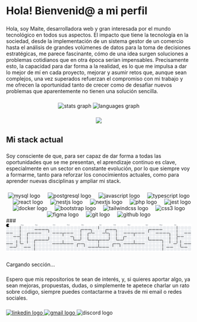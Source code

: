 <h1 align="left">Hola! Bienvenid@ a mi perfil</h1>

###

<p align="left">Hola, soy Maite, desarrolladora web y gran interesada por el mundo tecnológico en todos sus aspectos. El impacto que tiene la tecnología en la sociedad, desde la implementación de un sistema gestor de un comercio hasta el análisis de grandes volúmenes de datos para la toma de decisiones estratégicas, me parece fascinante, cómo de una idea surgen soluciones a problemas cotidianos que en otra época serían impensables. Precisamente esto, la capacidad para dar forma a la realidad, es lo que me impulsa a dar lo mejor de mí en cada proyecto, mejorar y asumir retos que, aunque sean complejos, una vez superados refuerzan el compromiso con mi trabajo y me ofrecen la oportunidad tanto de crecer como de desafiar nuevos problemas que aparentemente no tienen una solución sencilla.</p>

###

<div align="center">
  <img src="https://github-readme-stats.vercel.app/api?username=maigcorrea&hide_title=false&hide_rank=false&show_icons=true&include_all_commits=true&count_private=true&disable_animations=false&theme=dracula&locale=en&hide_border=false&order=1" height="150" alt="stats graph"  />
  <img src="https://github-readme-stats.vercel.app/api/top-langs?username=maigcorrea&locale=en&hide_title=false&layout=compact&card_width=320&langs_count=5&theme=dracula&hide_border=false&order=2" height="150" alt="languages graph"  />
</div>

###

<div align="center">
   <img height="400" src="https://i.pinimg.com/736x/5e/9b/e3/5e9be312d504d4c33ed231c498f20f9d.jpg"  />
</div>

###

<h2 align="left">Mi stack actual</h2>

###

<p align="left">Soy consciente de que, para ser capaz de dar forma a todas las oportunidades que se me presentan, el aprendizaje continuo es clave, especialmente en un sector en constante evolución, por lo que siempre voy a formarme, tanto para reforzar los conocimientos actuales, como para aprender nuevas disciplinas y ampliar mi stack.</p>

###

<div align="center">
  <img src="https://cdn.jsdelivr.net/gh/devicons/devicon/icons/mysql/mysql-original.svg" height="40" alt="mysql logo"  />
  <img width="12" />
  <img src="https://cdn.jsdelivr.net/gh/devicons/devicon/icons/postgresql/postgresql-original.svg" height="40" alt="postgresql logo"  />
  <img width="12" />
  <img src="https://cdn.jsdelivr.net/gh/devicons/devicon/icons/javascript/javascript-original.svg" height="40" alt="javascript logo"  />
  <img width="12" />
  <img src="https://cdn.jsdelivr.net/gh/devicons/devicon/icons/typescript/typescript-original.svg" height="40" alt="typescript logo"  />
  <img width="12" />
  <img src="https://cdn.jsdelivr.net/gh/devicons/devicon/icons/react/react-original.svg" height="40" alt="react logo"  />
  <img width="12" />
  <img src="https://cdn.jsdelivr.net/gh/devicons/devicon/icons/nestjs/nestjs-original.svg" height="40" alt="nestjs logo"  />
  <img width="12" />
  <img src="https://cdn.jsdelivr.net/gh/devicons/devicon/icons/nextjs/nextjs-original.svg" height="40" alt="nextjs logo"  />
  <img width="12" />
  <img src="https://cdn.simpleicons.org/php/777BB4" height="40" alt="php logo"  />
  <img width="12" />
  <img src="https://cdn.jsdelivr.net/gh/devicons/devicon/icons/jest/jest-plain.svg" height="40" alt="jest logo"  />
  <img width="12" />
  <img src="https://skillicons.dev/icons?i=docker" height="40" alt="docker logo"  />
  <img width="12" />
  <img src="https://cdn.jsdelivr.net/gh/devicons/devicon/icons/bootstrap/bootstrap-original.svg" height="40" alt="bootstrap logo"  />
  <img width="12" />
  <img src="https://skillicons.dev/icons?i=tailwind" height="40" alt="tailwindcss logo"  />
  <img width="12" />
  <img src="https://cdn.jsdelivr.net/gh/devicons/devicon/icons/css3/css3-original.svg" height="40" alt="css3 logo"  />
  <img width="12" />
  <img src="https://cdn.jsdelivr.net/gh/devicons/devicon/icons/figma/figma-original.svg" height="40" alt="figma logo"  />
  <img width="12" />
  <img src="https://cdn.jsdelivr.net/gh/devicons/devicon/icons/git/git-original.svg" height="40" alt="git logo"  />
  <img width="12" />
  <img src="https://cdn.jsdelivr.net/gh/devicons/devicon/icons/github/github-original.svg" height="40" alt="github logo"  />
</div>
###

<picture>
  <source media="(prefers-color-scheme: dark)" srcset="https://raw.githubusercontent.com/maigcorrea/maigcorrea/output/pacman-contribution-graph-dark.svg">
  <source media="(prefers-color-scheme: light)" srcset="https://raw.githubusercontent.com/maigcorrea/maigcorrea/output/pacman-contribution-graph.svg">
  <img alt="pacman contribution graph" src="https://raw.githubusercontent.com/maigcorrea/maigcorrea/output/pacman-contribution-graph.svg">
</picture>

###

<p align="left">Cargando sección...</p>

###

<p align="left">Espero que mis repositorios te sean de interés, y, si quieres aportar algo, ya sean mejoras, propuestas, dudas, o simplemente te apetece charlar un rato sobre código, siempre puedes contactarme a través de mi email o redes sociales.</p>

###

<div align="left">
  <a href="https://www.linkedin.com/in/ana-maite-garc%C3%ADa-correa-012930208/" target="_blank">
    <img src="https://raw.githubusercontent.com/maurodesouza/profile-readme-generator/master/src/assets/icons/social/linkedin/default.svg" width="52" height="40" alt="linkedin logo"  />
  </a>
  <a href="https://mail.google.com/mail/?view=cm&fs=1&to=anamaitegarciacorrea@gmail.com" target="_blank">
    <img src="https://raw.githubusercontent.com/maurodesouza/profile-readme-generator/master/src/assets/icons/social/gmail/default.svg" width="52" height="40" alt="gmail logo"  />
  </a>
  <img src="https://raw.githubusercontent.com/maurodesouza/profile-readme-generator/master/src/assets/icons/social/discord/default.svg" width="52" height="40" alt="discord logo"  />
</div>

###
